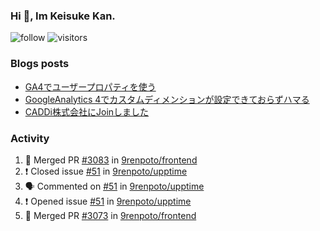 ### Hi 👋, Im Keisuke Kan.

<!--
**9renpoto/9renpoto** is a ✨ _special_ ✨ repository because its `README.md` (this file) appears on your GitHub profile.

Here are some ideas to get you started:

- 🔭 I’m currently working on ...
- 🌱 I’m currently learning ...
- 👯 I’m looking to collaborate on ...
- 🤔 I’m looking for help with ...
- 💬 Ask me about ...
- 📫 How to reach me: ...
- 😄 Pronouns: ...
- ⚡ Fun fact: ...
-->

![follow](https://img.shields.io/github/followers/9renpoto?label=Follow&style=social)
![visitors](https://komarev.com/ghpvc/?username=9renpoto&label=Profile%20views&color=0e75b6&style=flat)

### Blogs posts

<!-- BLOG-POST-LIST:START -->
- [GA4でユーザープロパティを使う](https://9renpoto.dev/2021/02/21/google-analytics-4-user-properties/)
- [GoogleAnalytics 4でカスタムディメンションが設定できておらずハマる](https://9renpoto.dev/2021/02/13/google-analytics-4/)
- [CADDi株式会社にJoinしました](https://9renpoto.dev/2020/12/05/join/)
<!-- BLOG-POST-LIST:END -->

### Activity

<!--START_SECTION:activity-->
1. 🎉 Merged PR [#3083](https://github.com/9renpoto/frontend/pull/3083) in [9renpoto/frontend](https://github.com/9renpoto/frontend)
2. ❗️ Closed issue [#51](https://github.com/9renpoto/upptime/issues/51) in [9renpoto/upptime](https://github.com/9renpoto/upptime)
3. 🗣 Commented on [#51](https://github.com/9renpoto/upptime/issues/51) in [9renpoto/upptime](https://github.com/9renpoto/upptime)
4. ❗️ Opened issue [#51](https://github.com/9renpoto/upptime/issues/51) in [9renpoto/upptime](https://github.com/9renpoto/upptime)
5. 🎉 Merged PR [#3073](https://github.com/9renpoto/frontend/pull/3073) in [9renpoto/frontend](https://github.com/9renpoto/frontend)
<!--END_SECTION:activity-->

<!--START_SECTION:waka-->
<!--END_SECTION:waka-->